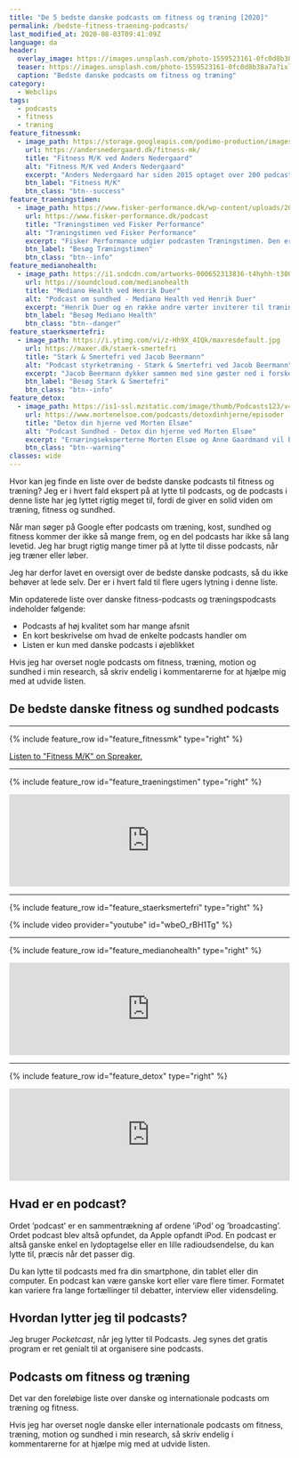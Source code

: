 ```yaml
---
title: "De 5 bedste danske podcasts om fitness og træning [2020]"
permalink: /bedste-fitness-traening-podcasts/
last_modified_at: 2020-08-03T09:41:09Z
language: da
header:
  overlay_image: https://images.unsplash.com/photo-1559523161-0fc0d8b38a7a?ixlib=rb-1.2.1&ixid=eyJhcHBfaWQiOjEyMDd9&auto=format&fit=crop&w=1958&q=80
  teaser: https://images.unsplash.com/photo-1559523161-0fc0d8b38a7a?ixlib=rb-1.2.1&ixid=eyJhcHBfaWQiOjEyMDd9&auto=format&fit=crop&w=400&q=80
  caption: "Bedste danske podcasts om fitness og træning"
category:
  - Webclips
tags:
  - podcasts
  - fitness
  - træning
feature_fitnessmk:
  - image_path: https://storage.googleapis.com/podimo-production/images/0d0a6159-b82a-421b-aa61-2e3d7458ac69_400x400.png
    url: https://andersnedergaard.dk/fitness-mk/
    title: "Fitness M/K ved Anders Nedergaard"
    alt: "Fitness M/K ved Anders Nedergaard"
    excerpt: "Anders Nedergaard har siden 2015 optaget over 200 podcasts om træning, kost, doping, kampsport og røverhistorier om all things fitness. Hvis du godt kan lide at lytte til sidstnævnte, så kan vi varmt anbefale afsnittene med Sven-Ole Thorsen."
    btn_label: "Fitness M/K"
    btn_class: "btn--success"
feature_traeningstimen:
  - image_path: https://www.fisker-performance.dk/wp-content/uploads/2019/03/Tr%C3%A6ningstimen-episode-5-Sa%CC%8Adan-bliver-du-st%C3%A6rkere-i-b%C3%A6nkpres.png
    url: https://www.fisker-performance.dk/podcast
    title: "Træningstimen ved Fisker Performance"
    alt: "Træningstimen ved Fisker Performance"
    excerpt: "Fisker Performance udgier podcasten Træningstimen. Den er med deres egne ord helt fri for 'broscience', men der er masser af godt humør og lange indledninger undervejs. Podcasten er også smækfyldt med interessante emner, som behandles på en god og saglig måde."
    btn_label: "Besøg Træningstimen"
    btn_class: "btn--info"
feature_medianohealth:
  - image_path: https://i1.sndcdn.com/artworks-000652313836-t4hyhh-t3000x3000.jpg
    url: https://soundcloud.com/medianohealth
    title: "Mediano Health ved Henrik Duer"
    alt: "Podcast om sundhed - Mediano Health ved Henrik Duer"
    excerpt: "Henrik Duer og en række andre værter inviterer til træningstimen om fysiologi, træning og sundhed, som jeg synes er den mest interessante del af podcasten. Der er også succeshistorier med vægttab, men jeg ville ønske at fokus var mere på livsstil og bevægelse end at _smide de sidste kilo_."
    btn_label: "Besøg Mediano Health"
    btn_class: "btn--danger"
feature_staerksmertefri:
  - image_path: https://i.ytimg.com/vi/z-Hh9X_4IQk/maxresdefault.jpg
    url: https://maxer.dk/staerk-smertefri
    title: "Stærk & Smertefri ved Jacob Beermann"
    alt: "Podcast styrketræning - Stærk & Smertefri ved Jacob Beermann"
    excerpt: "Jacob Beermann dykker sammen med sine gæster ned i forskellige emner. Det handler om styrketræning, træning og smerter - og både Jacob og gæsterne ved virkelig, hvad de snakker om."
    btn_label: "Besøg Stærk & Smertefri"
    btn_class: "btn--info"
feature_detox:
  - image_path: https://is1-ssl.mzstatic.com/image/thumb/Podcasts123/v4/23/52/81/2352815e-cf16-b748-2886-fa620e8c06ac/mza_1637639274645778021.jpg/626x0w.jpg
    url: https://www.mortenelsoe.com/podcasts/detoxdinhjerne/episoder
    title: "Detox din hjerne ved Morten Elsøe"
    alt: "Podcast Sundhed - Detox din hjerne ved Morten Elsøe"
    excerpt: "Ernæringseksperterne Morten Elsøe og Anne Gaardmand vil bekæmpe sundhedsforvirring. De laver lange og saglige podcasts, hvor de diskuterer myter og forsøger at få noget fornuft ind i diskussionen. Hvordan kan vi være normalvægtige i et fedmefremmed samfund?"
    btn_class: "btn--warning"
classes: wide
---
```


Hvor kan jeg finde en liste over de bedste danske podcasts til fitness og træning? Jeg er i hvert fald ekspert på at lytte til podcasts, og de podcasts i denne liste har jeg lyttet rigtig meget til, fordi de giver en solid viden om træning, fitness og sundhed.

Når man søger på Google efter podcasts om træning, kost, sundhed og fitness kommer der ikke så mange frem, og en del podcasts har ikke så lang levetid. Jeg har brugt rigtig mange timer på at lytte til disse podcasts, når jeg træner eller løber.

Jeg har derfor lavet en oversigt over de bedste danske podcasts, så du ikke behøver at lede selv. Der er i hvert fald til flere ugers lytning i denne liste.

Min opdaterede liste over danske fitness-podcasts og træningspodcasts indeholder følgende:

- Podcasts af høj kvalitet som har mange afsnit
- En kort beskrivelse om hvad de enkelte podcasts handler om
- Listen er kun med danske podcasts i øjeblikket

Hvis jeg har overset nogle podcasts om fitness, træning, motion og sundhed i min research, så skriv endelig i kommentarerne for at hjælpe mig med at udvide listen.

## De bedste danske fitness og sundhed podcasts

***

{% include feature_row id="feature_fitnessmk" type="right" %}

<a class="spreaker-player" href="https://www.spreaker.com/show/fitness-m-k" data-resource="show_id=4223296" data-theme="light" data-autoplay="false" data-playlist="show" data-cover="https:&quot;https:\/\/d3wo5wojvuv7l.cloudfront.net\/images.spreaker.com\/original\/d5e15be562fee05af164e9c2803d11fb.jpg&quot;" data-width="100%" data-height="200px">Listen to "Fitness M/K" on Spreaker.</a><script async src="https://widget.spreaker.com/widgets.js"></script>

***

{% include feature_row id="feature_traeningstimen" type="right" %}


<iframe src="https://anchor.fm/fiskerperformance/embed/episodes/EP-19-Kostpyramiden-til-styrketrning-e3vpio/a-aeo04k" height="166px" width="100%" frameborder="0" scrolling="no"></iframe>

***

{% include feature_row id="feature_staerksmertefri" type="right" %}

{% include video provider="youtube" id="wbeO_rBH1Tg" %}

***

{% include feature_row id="feature_medianohealth" type="right" %}

<iframe width="100%" height="166" scrolling="no" frameborder="no" allow="autoplay" src="https://w.soundcloud.com/player/?url=https%3A//api.soundcloud.com/tracks/673987331&color=ff5500"></iframe>

***

{% include feature_row id="feature_detox" type="right" %}

<iframe width="100%" height="166" scrolling="no" frameborder="no" allow="autoplay" src="https://w.soundcloud.com/player/?url=https%3A//api.soundcloud.com/tracks/755422687&color=%23ff5500&auto_play=false&hide_related=false&show_comments=true&show_user=true&show_reposts=false&show_teaser=true&visual=true"></iframe>

## Hvad er en podcast?

Ordet ’podcast’ er en sammentrækning af ordene ’iPod’ og ’broadcasting’. Ordet podcast blev altså opfundet, da Apple opfandt iPod. En podcast er altså ganske enkel en lydoptagelse eller en lille radioudsendelse, du kan lytte til, præcis når det passer dig.

Du kan lytte til podcasts med fra din smartphone, din tablet eller din computer. En podcast kan være ganske kort eller vare flere timer. Formatet kan variere fra lange fortællinger til debatter, interview eller vidensdeling.

## Hvordan lytter jeg til podcasts?

Jeg bruger _Pocketcast_, når jeg lytter til Podcasts. Jeg synes det gratis program er ret genialt til at organisere sine podcasts.

## Podcasts om fitness og træning

Det var den foreløbige liste over danske og internationale podcasts om træning og fitness.

Hvis jeg har overset nogle danske eller internationale podcasts om fitness, træning, motion og sundhed i min research, så skriv endelig i kommentarerne for at hjælpe mig med at udvide listen.
